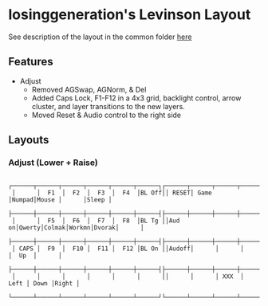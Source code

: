 losinggeneration's Levinson Layout
============================

See description of the layout in the common folder
[here](../../../../users/losinggeneration/README.md)

## Features
- Adjust
  - Removed AGSwap, AGNorm, & Del
  - Added Caps Lock, F1-F12 in a 4x3 grid, backlight control, arrow cluster,
    and layer transitions to the new layers.
  - Moved Reset & Audio control to the right side

## Layouts

### Adjust (Lower + Raise)

```
 ┌──────┬──────┬──────┬──────┬──────┬──────┐┌──────┬──────┬──────┬──────┬──────┬──────┐
 │      │  F1  │  F2  │  F3  │  F4  │BL Off││ RESET│ Game │Numpad│Mouse │      │Sleep │
 ├──────┼──────┼──────┼──────┼──────┼──────┤├──────┼──────┼──────┼──────┼──────┼──────┤
 │      │  F5  │  F6  │  F7  │  F8  │BL Tg ││Aud on│Qwerty│Colmak│Workmn│Dvorak│      │
 ├──────┼──────┼──────┼──────┼──────┼──────┤├──────┼──────┼──────┼──────┼──────┼──────┤
 │ CAPS │  F9  │  F10 │  F11 │  F12 │BL On ││Audoff│      │      │      │  Up  │      │
 ├──────┼──────┼──────┼──────┼──────┼──────┤├──────┼──────┼──────┼──────┼──────┼──────┤
 │      │      │      │      │      │      ││      │      │ XXX  │ Left │ Down │Right │
 └──────┴──────┴──────┴──────┴──────┴──────┘└──────┴──────┴──────┴──────┴──────┴──────┘
```
